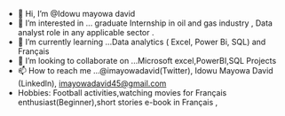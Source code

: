 - 👋 Hi, I’m @Idowu mayowa david
- 👀 I’m interested in ...  graduate Internship in oil and gas industry , Data analyst role in any  applicable sector .
- 🌱 I’m currently learning ...Data analytics ( Excel, Power Bi, SQL)  and Français
- 💞️ I’m looking to collaborate on ...Microsoft excel,PowerBI,SQL Projects
- 📫 How to reach me ...@imayowadavid(Twitter), Idowu Mayowa David (Linkedln), imayowadavid45@gmail.com
- Hobbies: Football activities,watching movies for Français enthusiast(Beginner),short stories e-book in Français , 

<!---
Imayowadavid/Imayowadavid is a ✨ special ✨ repository because its `README.md` (this file) appears on your GitHub profile.
You can click the Preview link to take a look at your changes.
--->
